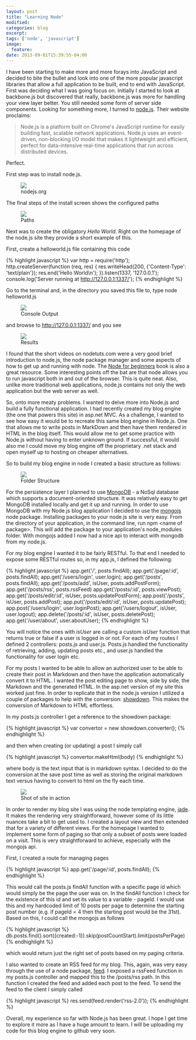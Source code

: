 ```yaml
---
layout: post
title: "Learning Node"
modified:
categories: blog
excerpt:
tags: ['node', 'javascript']
image:
  feature:
date: 2013-09-01T15:39:55-04:00
---
```


I have been starting to make more and more forays into JavaScript and decided to bite the bullet and look into one of the more popular javascript libraries that allow a full application to be built, end to end with JavaScript. First was deciding what I was going focus on. Initially I started to look at backbone.js but discovered that really, backbone.js was more for handling your view layer better. You still needed some form of server side components. Looking for something more, I turned to [node.js](http://www.nodejs.org). Their website proclaims:

>Node.js is a platform built on Chrome's JavaScript runtime for easily building fast, scalable network applications. Node.js uses an event-driven, non-blocking I/O model that makes it lightweight and efficient, perfect for data-intensive real-time applications that run across distributed devices.

Perfect.

First step was to install node.js. 

<figure>
	<a href="http://farm4.staticflickr.com/3713/9543703994_1cb6dc829f_o.png"><img src="http://farm4.staticflickr.com/3713/9543703994_1cb6dc829f_o.png"></a>
	<figcaption>nodejs.org</figcaption>
</figure>

The final steps of the install screen shows the configured paths

<figure>
	<a href="http://farm8.staticflickr.com/7320/9543705294_5c8cb23c1a_o.png"><img src="http://farm8.staticflickr.com/7320/9543705294_5c8cb23c1a_o.png"></a>
	<figcaption>Paths</figcaption>
</figure>

Next was to create the obligatory _Hello World_. Right on the homepage of the node.js site they provide a short example of this. 

First, create a helloworld.js file containing this code

{% highlight javascript %}
var http = require('http');
http.createServer(function (req, res) {
  res.writeHead(200, {'Content-Type': 'text/plain'});
  res.end('Hello World\n');
}).listen(1337, '127.0.0.1');
console.log('Server running at http://127.0.0.1:1337/');
{% endhighlight %}

Go to the terminal and, in the directory you saved this file to, type
    node helloworld.js

<figure>
	<a href="http://farm8.staticflickr.com/7447/9540927761_241b792eef_o.png"><img src="http://farm8.staticflickr.com/7447/9540927761_241b792eef_o.png"></a>
	<figcaption>Console Output</figcaption>
</figure>


and browse to http://127.0.0.1:1337/ and you see

<figure>
	<a href="http://farm4.staticflickr.com/3829/9543717220_54d2f01af8_o.png"><img src="http://farm4.staticflickr.com/3829/9543717220_54d2f01af8_o.png"></a>
	<figcaption>Results</figcaption>
</figure>

I found that the short videos on nodetuts.com were a very good brief introduction to node.js, the node package manager and some aspects of how to get up and running with node. The [Node for beginners](http://www.nodebeginner.org) book is also a great resource. Some interesting points off the bat are that node allows you to run javascript both in and out of the browser. This is quite neat. Also, unlike more traditional web applications, node.js contains not only the web application but the web server as well.

So, onto more meaty problems. I wanted to delve more into Node.js and build a fully functional application. I had recently created my blog engine (the one that powers this site) in asp.net MVC. As a challenge, I wanted to see how easy it would be to recreate this same blog engine in Node.js. One that allows me to write posts in MarkDown and then have them rendered in HTML in the blog itself. This would allow me to get some practice with Node.js without having to enter unknown ground. If successful, it would also me I could move my blog engine off the proprietary .net stack and open myself up to hosting on cheaper alternatives.

So to build my blog engine in node I created a basic structure as follows:

<figure>
	<a href="http://farm8.staticflickr.com/7307/9540975377_daba7dd881_o.png"><img src="http://farm8.staticflickr.com/7307/9540975377_daba7dd881_o.png"></a>
	<figcaption>Folder Structure</figcaption>
</figure>

For the persistence layer I planned to use [MongoDB](http://www.mongodb.org/) - a NoSql database which supports a document-oriented structure. It was relatively easy to get MongoDB installed locally and get it up and running. In order to use MongoDB with my Node.js blog application I decided to use the [mongojs](https://npmjs.org/package/mongojs) node package. Installing packages to your node.js site is very easy. From the directory of your application, in the command line, run npm &lt;name of package&gt;. This will add the package to your application's node_modules folder. With mongojs added I now had a nice api to interact with mongodb from my node.js.

For my blog engine I wanted it to be fairly RESTful. To that end I needed to expose some RESTful routes so, in my app.js, I defined the following:

{% highlight javascript %}
app.get('/', posts.findAll);
app.get('/page/:id', posts.findAll);
app.get('/users/login', user.login);
app.get('/posts', posts.findAll);
app.get('/posts/add', isUser, posts.addPostForm);
app.get('/posts/rss', posts.rssFeed)
app.get('/posts/:id', posts.viewPost);
app.get('/posts/edit/:id', isUser, posts.updatePostForm);
app.post('/posts', isUser, posts.addPost);
app.put('/posts/edit/:id', isUser, posts.updatePost);
app.post('/users/login', user.loginPost);
app.get('/users/logout', isUser, user.logout);
app.delete('/posts/:id', isUser, posts.deletePost);
app.get('/user/about', user.aboutUser);
{% endhighlight %}

You will notice the ones with _isUser_ are calling a custom _isUser_ function that returns true or false if a user is logged in or not. For each of my routes I defined 2 controllers: posts.js and user.js. Posts.js handled the functionality of retrieving, adding, updating posts etc., and user.js handled the functionality for user login etc.

For my posts I wanted to be able to allow an authorized user to be able to create their post in Markdown and then have the application automatically convert it to HTML. I wanted the post editing page to show, side by side, the Markdown and the generated HTML. In the asp.net version of my site this worked just fine. In order to replicate that in the node.js version I utilized a couple of packages to help with the conversion: [showdown](https://npmjs.org/package/showdown). This makes the conversion of Markdown to HTML effortless.

In my posts.js controller I get a reference to the showdown package:

{% highlight javascript %}
var convertor = new showdown.converter();
{% endhighlight %}

and then when creating (or updating) a post I simply call

{% highlight javascript %}
convertor.makeHtml(body)
{% endhighlight %}

where body is the text input that is in markdown syntax. I decided to do the conversion at the save post time as well as storing the original markdown text versus having to convert to html on the fly each time.

<figure>
	<a href="http://farm6.staticflickr.com/5441/9543956750_da9d8479b7.jpg"><img src="http://farm6.staticflickr.com/5441/9543956750_da9d8479b7.jpg"></a>
	<figcaption>Shot of site in action</figcaption>
</figure>

In order to render my blog site I was using the node templating engine, [jade](http://jade-lang.com/). It makes the rendering very straightforward, however some of its little nuances take a bit to get used to. I created a layout view and then extended that for a variety of different views. For the homepage I wanted to implement some form of paging so that only a subset of posts were loaded on a visit. This is very straightforward to achieve, especially with the mongojs api. 

First, I created a route for managing pages

{% highlight javascript %}
app.get('/page/:id', posts.findAll); 
{% endhighlight %}

This would call the posts.js findAll function with a specific page id which would simply be the page the user was on. In the findAll function I check for the existence of this id and set its value to a variable - pageId. I would use this and my hardcoded limit of 10 posts per page to determine the starting post number (e.g. if pageId = 4 then the starting post would be the 31st). Based on this, I could call the mongojs as follows

{% highlight javascript %}
db.posts.find().sort({created:-1}).skip(postCountStart).limit(postsPerPage)
{% endhighlight %}

which would return just the right set of posts based on my paging criteria.

I also wanted to create an RSS feed for my blog. This, again, was very easy through the use of a node package, [feed](https://npmjs.org/package/feed). I exposed a rssFeed function in my posts.js controller and mapped this to the /posts/rss path. In this function I created the feed and added each post to the feed. To send the feed to the client I simply called

{% highlight javascript %}
res.send(feed.render('rss-2.0'));
{% endhighlight %}

Overall, my experience so far with Node.js has been great. I hope I get time to explore it more as I have a huge amount to learn. I will be uploading my code for this blog engine to github very soon.
